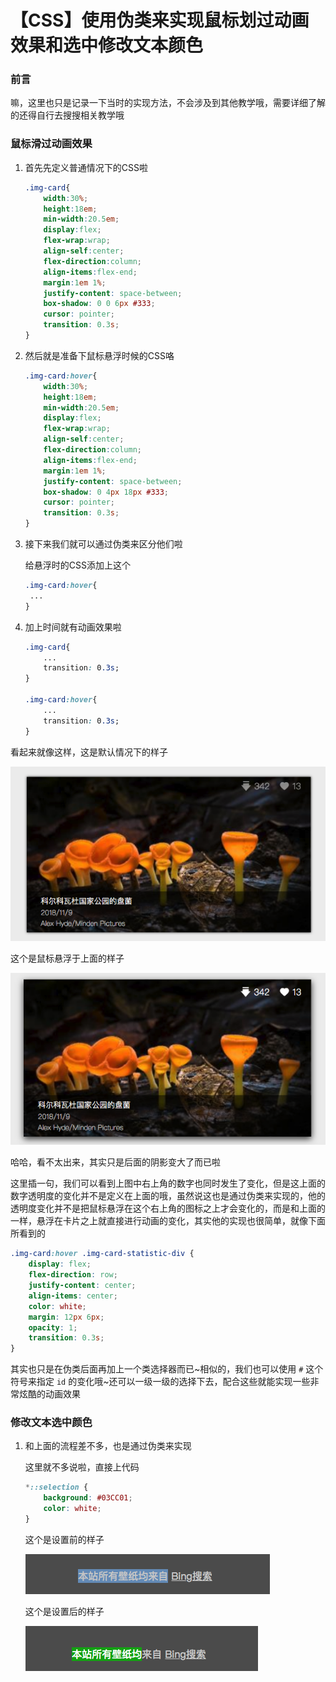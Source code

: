 # 【CSS】使用伪类来实现鼠标划过动画效果和选中修改文本颜色

### 前言

嘛，这里也只是记录一下当时的实现方法，不会涉及到其他教学哦，需要详细了解的还得自行去搜搜相关教学哦

### 鼠标滑过动画效果

1. 首先先定义普通情况下的CSS啦

   ```CSS
   .img-card{
       width:30%;
       height:18em;
       min-width:20.5em;
       display:flex;
       flex-wrap:wrap;
       align-self:center;
       flex-direction:column;
       align-items:flex-end;
       margin:1em 1%;
       justify-content: space-between;
       box-shadow: 0 0 6px #333;
       cursor: pointer;
       transition: 0.3s;
   }
   ```

2. 然后就是准备下鼠标悬浮时候的CSS咯

   ```CSS
   .img-card:hover{
       width:30%;
       height:18em;
       min-width:20.5em;
       display:flex;
       flex-wrap:wrap;
       align-self:center;
       flex-direction:column;
       align-items:flex-end;
       margin:1em 1%;
       justify-content: space-between;
       box-shadow: 0 4px 18px #333;
       cursor: pointer;
       transition: 0.3s;
   }
   ```

3. 接下来我们就可以通过伪类来区分他们啦

   给悬浮时的CSS添加上这个

   ```CSS
   .img-card:hover{
   	...
   }
   ```

4. 加上时间就有动画效果啦

   ```CSS
   .img-card{
       ...
       transition: 0.3s;
   }
   
   .img-card:hover{
       ...
       transition: 0.3s;
   }
   ```

看起来就像这样，这是默认情况下的样子

![](./img/4.png)

这个是鼠标悬浮于上面的样子

![](./img/5.png)

哈哈，看不太出来，其实只是后面的阴影变大了而已啦



这里插一句，我们可以看到上图中右上角的数字也同时发生了变化，但是这上面的数字透明度的变化并不是定义在上面的哦，虽然说这也是通过伪类来实现的，他的透明度变化并不是把鼠标悬浮在这个右上角的图标之上才会变化的，而是和上面的一样，悬浮在卡片之上就直接进行动画的变化，其实他的实现也很简单，就像下面所看到的

```CSS
.img-card:hover .img-card-statistic-div {
    display: flex;
    flex-direction: row;
    justify-content: center;
    align-items: center;
    color: white;
    margin: 12px 6px;
    opacity: 1;
    transition: 0.3s;
}
```

其实也只是在伪类后面再加上一个类选择器而已~相似的，我们也可以使用 `#` 这个符号来指定 `id` 的变化哦~还可以一级一级的选择下去，配合这些就能实现一些非常炫酷的动画效果



### 修改文本选中颜色

1. 和上面的流程差不多，也是通过伪类来实现

   这里就不多说啦，直接上代码

   ```CSS
   *::selection {
       background: #03CC01;
       color: white;
   }
   ```

   这个是设置前的样子

   ![](./img/2.png)

   这个是设置后的样子

   ![](./img/3.png)

